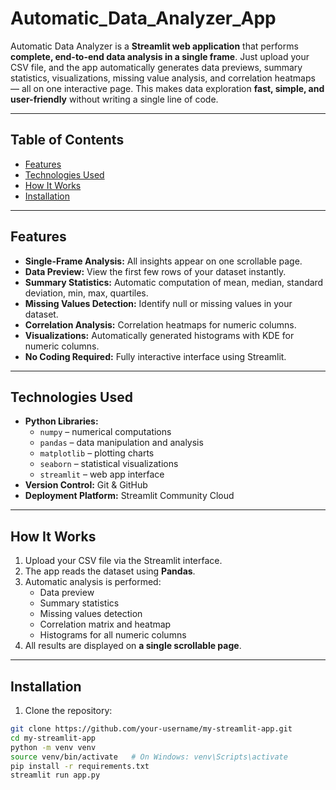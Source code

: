 # Automatic_Data_Analyzer_App
Automatic Data Analyzer is a **Streamlit web application** that performs **complete, end-to-end data analysis in a single frame**. Just upload your CSV file, and the app automatically generates data previews, summary statistics, visualizations, missing value analysis, and correlation heatmaps — all on one interactive page. This makes data exploration **fast, simple, and user-friendly** without writing a single line of code.

---

## Table of Contents
- [Features](#features)
- [Technologies Used](#technologies-used)
- [How It Works](#how-it-works)
- [Installation](#installation)

---

## Features
- **Single-Frame Analysis:** All insights appear on one scrollable page.  
- **Data Preview:** View the first few rows of your dataset instantly.  
- **Summary Statistics:** Automatic computation of mean, median, standard deviation, min, max, quartiles.  
- **Missing Values Detection:** Identify null or missing values in your dataset.  
- **Correlation Analysis:** Correlation heatmaps for numeric columns.  
- **Visualizations:** Automatically generated histograms with KDE for numeric columns.  
- **No Coding Required:** Fully interactive interface using Streamlit.  

---

## Technologies Used
- **Python Libraries:**
  - `numpy` – numerical computations
  - `pandas` – data manipulation and analysis
  - `matplotlib` – plotting charts
  - `seaborn` – statistical visualizations
  - `streamlit` – web app interface
- **Version Control:** Git & GitHub  
- **Deployment Platform:** Streamlit Community Cloud  

---

## How It Works
1. Upload your CSV file via the Streamlit interface.  
2. The app reads the dataset using **Pandas**.  
3. Automatic analysis is performed:  
   - Data preview  
   - Summary statistics  
   - Missing values detection  
   - Correlation matrix and heatmap  
   - Histograms for all numeric columns  
4. All results are displayed on **a single scrollable page**.  

---

## Installation
1. Clone the repository:
```bash
git clone https://github.com/your-username/my-streamlit-app.git
cd my-streamlit-app
python -m venv venv
source venv/bin/activate   # On Windows: venv\Scripts\activate
pip install -r requirements.txt
streamlit run app.py

